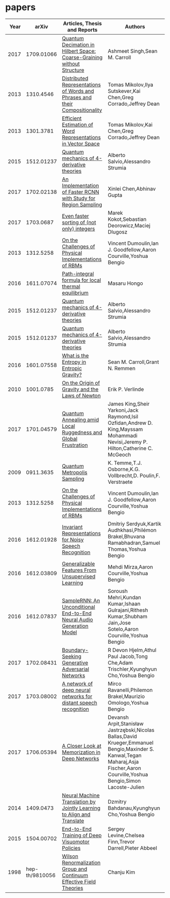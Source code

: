 # papers

| Year | arXiv |               Articles, Thesis and Reports                       | Authors |
|-----|-------|----------------------------------------------------------|------|
|2017|1709.01066|[ Quantum Decimation in Hilbert Space: Coarse-Graining without Structure](https://arxiv.org/pdf/1709.01066.pdf)|Ashmeet Singh,Sean M. Carroll|
|2013|1310.4546|[ Distributed Representations of Words and Phrases and their Compositionality](https://arxiv.org/pdf/1310.4546.pdf)|Tomas Mikolov,Ilya Sutskever,Kai Chen,Greg Corrado,Jeffrey Dean|
|2013|1301.3781|[ Efficient Estimation of Word Representations in Vector Space](https://arxiv.org/pdf/1301.3781.pdf)|Tomas Mikolov,Kai Chen,Greg Corrado,Jeffrey Dean|
|2015|1512.01237|[ Quantum mechanics of 4-derivative theories](https://arxiv.org/pdf/1512.01237.pdf)|Alberto Salvio,Alessandro Strumia|
|2017|1702.02138|[ An Implementation of Faster RCNN with Study for Region Sampling](https://arxiv.org/pdf/1702.02138.pdf)|Xinlei Chen,Abhinav Gupta|
|2017|1703.0687|[ Even faster sorting of (not only) integers](https://arxiv.org/pdf/1703.0687.pdf)|Marek Kokot,Sebastian Deorowicz,Maciej Dlugosz|
|2013|1312.5258|[ On the Challenges of Physical Implementations of RBMs](https://arxiv.org/pdf/1312.5258.pdf)|Vincent Dumoulin,Ian J. Goodfellow,Aaron Courville,Yoshua Bengio|
|2016|1611.07074|[ Path-integral formula for local thermal equilibrium](https://arxiv.org/pdf/1611.07074.pdf)|Masaru Hongo|
|2015|1512.01237|[ Quantum mechanics of 4-derivative theories](https://arxiv.org/pdf/1512.01237.pdf)|Alberto Salvio,Alessandro Strumia|
|2015|1512.01237|[ Quantum mechanics of 4-derivative theories](https://arxiv.org/pdf/1512.01237.pdf)|Alberto Salvio,Alessandro Strumia|
|2016|1601.07558|[ What is the Entropy in Entropic Gravity?](https://arxiv.org/pdf/1601.07558.pdf)|Sean M. Carroll,Grant N. Remmen|
|2010|1001.0785|[ On the Origin of Gravity and the Laws of Newton](https://arxiv.org/pdf/1001.0785.pdf)|Erik P. Verlinde|
|2017|1701.04579|[ Quantum Annealing amid Local Ruggedness and Global Frustration](https://arxiv.org/pdf/1701.04579.pdf)|James King,Sheir Yarkoni,Jack Raymond,Isil Ozfidan,Andrew D. King,Mayssam Mohammadi Nevisi,Jeremy P. Hilton,Catherine C. McGeoch|
|2009|0911.3635|[ Quantum Metropolis Sampling](https://arxiv.org/pdf/0911.3635.pdf)|K. Temme,T.J. Osborne,K.G. Vollbrecht,D. Poulin,F. Verstraete|
|2013|1312.5258|[ On the Challenges of Physical Implementations of RBMs](https://arxiv.org/pdf/1312.5258.pdf)|Vincent Dumoulin,Ian J. Goodfellow,Aaron Courville,Yoshua Bengio|
|2016|1612.01928|[ Invariant Representations for Noisy Speech Recognition](https://arxiv.org/pdf/1612.01928.pdf)|Dmitriy Serdyuk,Kartik Audhkhasi,Philémon Brakel,Bhuvana Ramabhadran,Samuel Thomas,Yoshua Bengio|
|2016|1612.03809|[ Generalizable Features From Unsupervised Learning](https://arxiv.org/pdf/1612.03809.pdf)|Mehdi Mirza,Aaron Courville,Yoshua Bengio|
|2016|1612.07837|[ SampleRNN: An Unconditional End-to-End Neural Audio Generation Model](https://arxiv.org/pdf/1612.07837.pdf)|Soroush Mehri,Kundan Kumar,Ishaan Gulrajani,Rithesh Kumar,Shubham Jain,Jose Sotelo,Aaron Courville,Yoshua Bengio|
|2017|1702.08431|[ Boundary-Seeking Generative Adversarial Networks](https://arxiv.org/pdf/1702.08431.pdf)|R Devon Hjelm,Athul Paul Jacob,Tong Che,Adam Trischler,Kyunghyun Cho,Yoshua Bengio|
|2017|1703.08002|[ A network of deep neural networks for distant speech recognition](https://arxiv.org/pdf/1703.08002.pdf)|Mirco Ravanelli,Philemon Brakel,Maurizio Omologo,Yoshua Bengio|
|2017|1706.05394|[ A Closer Look at Memorization in Deep Networks](https://arxiv.org/pdf/1706.05394.pdf)|Devansh Arpit,Stanisław Jastrzębski,Nicolas Ballas,David Krueger,Emmanuel Bengio,Maxinder S. Kanwal,Tegan Maharaj,Asja Fischer,Aaron Courville,Yoshua Bengio,Simon Lacoste-Julien|
|2014|1409.0473|[ Neural Machine Translation by Jointly Learning to Align and Translate](https://arxiv.org/pdf/1409.0473.pdf)|Dzmitry Bahdanau,Kyunghyun Cho,Yoshua Bengio|
|2015|1504.00702|[ End-to-End Training of Deep Visuomotor Policies](https://arxiv.org/pdf/1504.00702.pdf)|Sergey Levine,Chelsea Finn,Trevor Darrell,Pieter Abbeel|
|1998|hep-th/9810056|[ Wilson Renormalization Group and Continuum Effective Field Theories](https://arxiv.org/pdf/hep-th/9810056.pdf)|Chanju Kim|

